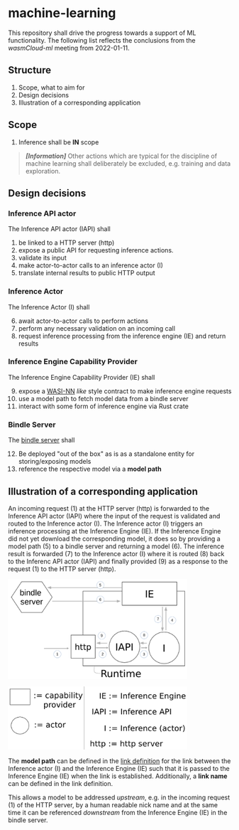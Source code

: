 # machine-learning

This repository shall drive the progress towards a support of ML functionality. The following list reflects the conclusions from the *wasmCloud-ml* meeting from 2022-01-11.

## Structure

1. Scope, what to aim for
2. Design decisions
3. Illustration of a corresponding application

## Scope

1. Inference shall be __IN__ scope

> **_[Information]_**  Other actions which are typical for the discipline of machine learning shall deliberately be excluded, e.g. training and data exploration.

## Design decisions

### Inference API actor

The Inference API actor (IAPI) shall

1. be linked to a HTTP server (http)
2. expose a public API for requesting inference actions.
3. validate its input
4. make actor-to-actor calls to an inference actor (I)
5. translate internal results to public HTTP output

### Inference Actor

The Inference Actor (I) shall

6. await actor-to-actor calls to perform actions
7. perform any necessary validation on an incoming call
8. request inference processing from the inference engine (IE) and return results

### Inference Engine Capability Provider

The Inference Engine Capability Provider (IE) shall

9. expose a [WASI-NN](https://github.com/WebAssembly/wasi-nn) *like* style contract to make inference engine requests
10. use a model path to fetch model data from a bindle server
11. interact with some form of inference engine via Rust crate

### Bindle Server

The [bindle server](https://github.com/deislabs/bindle) shall

12. Be deployed "out of the box" as is as a standalone entity for storing/exposing models
13. reference the respective model via a __model path__

## Illustration of a corresponding application

An incoming request (1) at the HTTP server (http) is forwarded to the Inference API actor (IAPI) where the input of the request is validated and routed to the Inference actor (I). The Inference actor (I) triggers an inference processing at the Inference Engine (IE). If the Inference Engine did not yet download the corresponding model, it does so by providing a model path (5) to a bindle server and returning a model (6). The inference result is forwarded (7) to the Inference actor (I) where it is routed (8) back to the Inferenc API actor (IAPI) and finally provided (9) as a response to the request (1) to the HTTP server (http).

<div style="width: 80%; height: 50%">

![most basic design](images/application_design.png "Most basic design of an example application doing inference")
</div>


<div style="width: 80%; height: 50%">

![legend for most basic design](images/legend.png "Most basic design of an example application doing inference")

</div>

The __model path__ can be defined in the [link definition](https://wasmcloud.dev/reference/host-runtime/links/) for the link between the Inference actor (I) and the Inference Engine (IE) such that it is passed to the Inference Engine (IE) when the link is established. Additionally, a __link name__ can be defined in the link definition.

This allows a model to be addressed *upstream*, e.g. in the incoming request (1) of the HTTP server, by a human readable nick name and at the same time it can be referenced *downstream* from the Inference Engine (IE) in the bindle server.